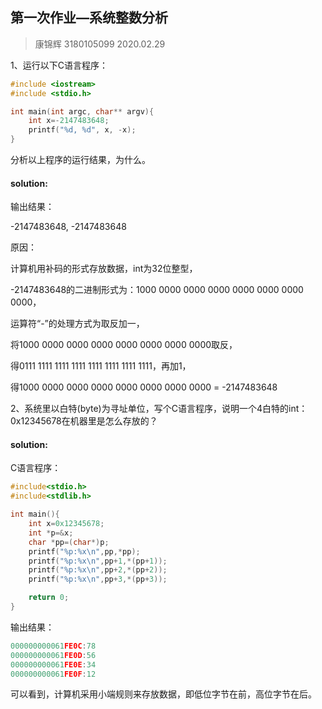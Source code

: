 ## 第一次作业—系统整数分析

> 康锦辉 3180105099 2020.02.29



1、运行以下C语言程序：

```c
#include <iostream>
#include <stdio.h>

int main(int argc, char** argv){
	int x=-2147483648;
	printf("%d, %d", x, -x);
}
```

分析以上程序的运行结果，为什么。

#### solution:

输出结果：

-2147483648, -2147483648

原因：

计算机用补码的形式存放数据，int为32位整型，

-2147483648的二进制形式为：1000 0000 0000 0000 0000 0000 0000 0000‬，

运算符“-”的处理方式为取反加一，

将1000 0000 0000 0000 0000 0000 0000 0000‬取反，

得0111 1111 1111 1111 1111 1111 1111 1111，再加1，

得1000 0000 0000 0000 0000 0000 0000 0000 = -2147483648



2、系统里以白特(byte)为寻址单位，写个C语言程序，说明一个4白特的int：0x12345678在机器里是怎么存放的？

#### solution:

C语言程序：

```c
#include<stdio.h>
#include<stdlib.h>

int main(){
	int x=0x12345678;
	int *p=&x;
	char *pp=(char*)p;
	printf("%p:%x\n",pp,*pp);
	printf("%p:%x\n",pp+1,*(pp+1));
	printf("%p:%x\n",pp+2,*(pp+2));
	printf("%p:%x\n",pp+3,*(pp+3));

	return 0;
}
```

输出结果：

```c
000000000061FE0C:78
000000000061FE0D:56
000000000061FE0E:34
000000000061FE0F:12
```

可以看到，计算机采用小端规则来存放数据，即低位字节在前，高位字节在后。